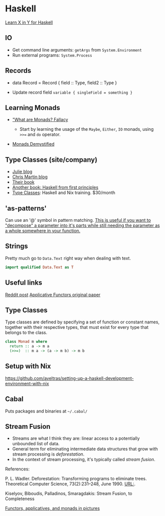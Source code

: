 # Haskell

[Learn X in Y for Haskell](https://learnxinyminutes.com/docs/haskell/)

## IO

- Get command line arguments: `getArgs` from `System.Environment`
- Run external programs: `System.Process`

## Records

- data Record = Record { field :: Type, field2 :: Type }

- Update record field `variable { singleField = something }`


## Learning Monads

- ["What are Monads? Fallacy](https://two-wrongs.com/the-what-are-monads-fallacy)
    - Start by learning the usage of the `Maybe`, `Either`, `IO` monads,
      using `>>=` and `do` operator.

- [Monads Demystified](https://blog.reverberate.org/2015/08/monads-demystified.html)

## Type Classes (site/company)

- [Julie blog](https://argumatronic.com/about.html)
- [Chris Martin blog](https://chris-martin.org/)
- [Their book](https://joyofhaskell.com/)
- [Another book: Haskell from first principles](https://www.goodreads.com/book/show/25587599-haskell-programming-from-first-principles)
- [Type Classes](https://typeclasses.com/): Haskell and Nix training. $30/month

## 'as-patterns'

Can use an '@' symbol in pattern matching. [This is useful if you want
to "decompose" a parameter into it's parts while still needing the
parameter as a whole somewhere in your
function.](https://stackoverflow.com/a/1153609/5932184)

## Strings

Pretty much go to `Data.Text` right way when dealing with text.

```haskell
import qualified Data.Text as T
```

## Useful links

[Reddit post](https://www.reddit.com/r/haskell/comments/npxfba/ive_tried_to_learn_haskell_several_times_but_keep/)
[Applicative Functors original paper](https://www.staff.city.ac.uk/~ross/papers/Applicative.pdf)

## Type Classes

Type classes are defined by specifying a set of function or constant names,
together with their respective types, that must exist for every type that belongs to the class.

```haskell
class Monad m where
  return :: a -> m a
  (>>=)  :: m a -> (a -> m b) -> m b
```

## Setup with Nix

<https://github.com/aveltras/setting-up-a-haskell-development-environment-with-nix>


## Cabal

Puts packages and binaries at `~/.cabal/`

## Stream Fusion

- Streams are what I think they are: linear access to a potentially unbounded list of data.
- General term for eliminating intermediate data structures that grow with stream processing is *deforestation*.
- In the context of stream processing, it's typically called *stream fusion*.

References:

P. L. Wadler. Deforestation: Transforming programs to eliminate trees. Theoretical Computer Science, 73(2):231–248, June 1990.
[URL:](http://homepages.inf.ed.ac.uk/wadler/topics/deforestation.html).

Kiselyov, Biboudis, Palladinos, Smaragdakis: Stream Fusion, to Completeness

[Functors, applicatives, and monads in pictures](https://www.adit.io/posts/2013-04-17-functors,_applicatives,_and_monads_in_pictures.html)
